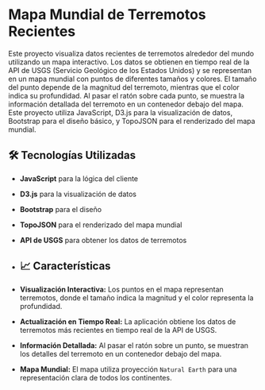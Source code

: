 # Mapa Mundial de Terremotos Recientes
Este proyecto visualiza datos recientes de terremotos alrededor del mundo utilizando un mapa interactivo. Los datos se obtienen en tiempo real de la API de USGS (Servicio Geológico de los Estados Unidos) y se representan en un mapa mundial con puntos de diferentes tamaños y colores. El tamaño del punto depende de la magnitud del terremoto, mientras que el color indica su profundidad. Al pasar el ratón sobre cada punto, se muestra la información detallada del terremoto en un contenedor debajo del mapa. Este proyecto utiliza JavaScript, D3.js para la visualización de datos, Bootstrap para el diseño básico, y TopoJSON para el renderizado del mapa mundial.
## 🛠️ Tecnologías Utilizadas

- **JavaScript** para la lógica del cliente
- **D3.js** para la visualización de datos
- **Bootstrap** para el diseño
- **TopoJSON** para el renderizado del mapa mundial
- **API de USGS** para obtener los datos de terremotos
- ## 📈 Características

- **Visualización Interactiva:** Los puntos en el mapa representan terremotos, donde el tamaño indica la magnitud y el color representa la profundidad.
- **Actualización en Tiempo Real:** La aplicación obtiene los datos de terremotos más recientes en tiempo real de la API de USGS.
- **Información Detallada:** Al pasar el ratón sobre un punto, se muestran los detalles del terremoto en un contenedor debajo del mapa.
- **Mapa Mundial:** El mapa utiliza proyección `Natural Earth` para una representación clara de todos los continentes.
